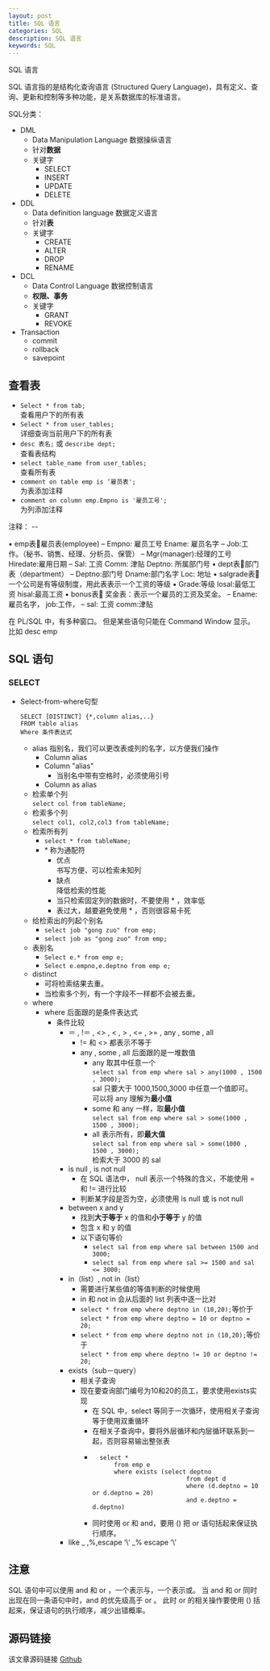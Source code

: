 ```yaml
---
layout: post
title: SQL 语言
categories: SQL
description: SQL 语言
keywords: SQL
---
```


SQL 语言

SQL 语言指的是结构化查询语言 (Structured Query Language)，具有定义、查询、更新和控制等多种功能，是关系数据库的标准语言。

SQL分类：
- DML 
	- Data Manipulation Language 数据操纵语言
	- 针对**数据**
	- 关键字
		- SELECT 
		- INSERT 
		- UPDATE 
		- DELETE
- DDL
	- Data definition language 数据定义语言 
	- 针对**表**
	- 关键字
		- CREATE 
		- ALTER 
		- DROP 
		- RENAME 
- DCL 
	- Data Control Language 数据控制语言
	- **权限、事务**
	- 关键字
		- GRANT 
		- REVOKE
- Transaction
	- commit 
	- rollback 
	- savepoint
	
## 查看表
- `Select * from tab;`<br>
	查看用户下的所有表
- `Select * from user_tables;`<br>
	详细查询当前用户下的所有表
- `desc 表名;` 或 `describe dept;`<br>
	查看表结构
- `select table_name from user_tables; `<br>
	查看所有表
- `comment on table emp is ‘雇员表';`<br>
	 为表添加注释
- `comment on column emp.Empno is '雇员工号';`<br>
	  为列添加注释

注释： --


▪ emp表雇员表(employee)
– Empno: 雇员工号 Ename: 雇员名字
– Job:工作。（秘书、销售、经理、分析员、保管）
– Mgr(manager):经理的工号 Hiredate:雇用日期
– Sal: 工资 Comm: 津贴 Deptno: 所属部门号
▪ dept表部门表（department） – Deptno:部门号 Dname:部门名字 Loc: 地址
▪ salgrade表一个公司是有等级制度，用此表表示一个工资的等级
▪ Grade:等级 losal:最低工资 hisal:最高工资
▪ bonus表 奖金表：表示一个雇员的工资及奖金。
– Ename:雇员名字， job:工作， 
– sal: 工资 comm:津贴
	
	
在 PL/SQL 中，有多种窗口。
但是某些语句只能在 Command Window 显示。
比如 desc emp
	
## SQL 语句
### SELECT 
- Select-from-where句型
	```
	SELECT [DISTINCT] {*,column alias,..}
	FROM table alias
	Where 条件表达式
	```
	- alias 指别名，我们可以更改表或列的名字，以方便我们操作
		- Column alias
		- Column "alias"
			- 当别名中带有空格时，必须使用引号
		- Column as alias
	- 检索单个列<br>
		  `select col from tableName;`
	- 检索多个列<br>
		  `select col1, col2,col3 from tableName;`
	- 检索所有列
		- `select * from tableName;`
		- \* 称为通配符
			- 优点<br>
				书写方便、可以检索未知列
			- 缺点<br>
				降低检索的性能
			- 当只检索固定列的数据时，不要使用 \* ，效率低
			- 表过大，越要避免使用 \* ，否则很容易卡死
	- 给检索出的列起个别名
		- `select job "gong zuo" from emp;`
		- `select job as "gong zuo" from emp;`
	- 表别名
		- `Select e.* from emp e;`
		- `Select e.empno,e.deptno from emp e;`
	- distinct
		- 可将检索结果去重。
		- 当检索多个列，有一个字段不一样都不会被去重。
	- where
		- where 后面跟的是条件表达式
			- 条件比较
				- ＝ , !＝ , <> , < , > , <= , >= , any , some , all
					- != 和 <> 都表示不等于
					- any , some , all 后面跟的是一堆数值
						- any 取其中任意一个<br>
						  `select sal from emp where sal > any(1000 , 1500 , 3000);`<br>
						  sal 只要大于 1000,1500,3000 中任意一个值即可。<br>
						  可以将 any 理解为**最小值**
						- some 和 any 一样，取**最小值**<br>
						  `select sal from emp where sal > some(1000 , 1500 , 3000);`
						- all 表示所有，即**最大值**<br>
						  `select sal from emp where sal > some(1000 , 1500 , 3000);`<br>
						  检索大于 3000 的 sal
				- is null , is not null
					- 在 SQL 语法中， null 表示一个特殊的含义，不能使用 = 和 != 进行比较
					- 判断某字段是否为空，必须使用 is null 或 is not null
				- between x and y
					- 找到**大于等于** x 的值和**小于等于** y 的值
					- 包含 x 和 y 的值
					- 以下语句等价
						- `select sal from emp where sal between 1500 and 3000;`
						- `select sal from emp where sal >= 1500 and sal <= 3000;`
				- in（list）, not in（list） 
					- 需要进行某些值的等值判断的时候使用
					- in 和 not in 会从后面的 list 列表中逐一比对
					- `select * from emp where deptno in (10,20);`等价于<br>
					   `select * from emp where deptno = 10 or deptno = 20;`
					- `select * from emp where deptno not in (10,20);`等价于<br>
					   `select * from emp where deptno != 10 or deptno != 20;`
				- exists（sub－query） 
					- 相关子查询
					- 现在要查询部门编号为10和20的员工，要求使用exists实现
						- 在 SQL 中，select 等同于一次循环，使用相关子查询等于使用双重循环
						- 在相关子查询中，要将外层循环和内层循环联系到一起，否则容易输出整张表
						- ```
							select *
								from emp e
								where exists (select deptno
													from dept d
													where (d.deptno = 10 or d.deptno = 20)
													and e.deptno = d.deptno)
						  ```
					    - 同时使用 or 和 and，要用 () 把 or 语句括起来保证执行顺序。  
				-   like _ ,%,escape ‘\‘ _\% escape ‘\’


## 注意
SQL 语句中可以使用 and 和 or ，一个表示与，一个表示或。
当 and 和 or 同时出现在同一条语句中时，and 的优先级高于 or 。
此时 or 的相关操作要使用 () 括起来，保证语句的执行顺序，减少出错概率。

## 源码链接
该文章源码链接 [Github](url)